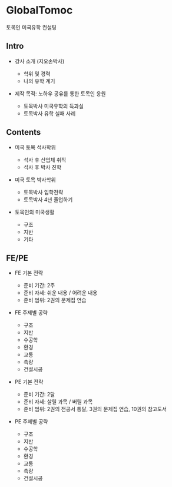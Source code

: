 # GlobalTomoc
토목인 미국유학 컨설팅


## Intro
- 강사 소개 (지오손박사)
    - 학위 및 경력
    - 나의 유학 계기
    
- 제작 목적: 노하우 공유를 통한 토목인 응원
    - 토목박사 미국유학의 득과실
    - 토목박사 유학 실패 사례

## Contents
- 미국 토목 석사학위
    - 석사 후 산업체 취직
    - 석사 후 박사 진학
    
- 미국 토목 박사학위
    - 토목박사 입학전략
    - 토목박사 4년 졸업하기

- 토목인의 미국생활
    - 구조
    - 지반
    - 기타

## FE/PE 
- FE 기본 전략
    -  준비 기간: 2주
    -  준비 자세: 쉬운 내용 / 어려운 내용
    -  준비 범위: 2권의 문제집 연습

- FE 주제별 공략
    - 구조
    - 지반
    - 수공학
    - 환경
    - 교통
    - 측량
    - 건설시공

- PE 기본 전략
    - 준비 기간: 2달
    - 준비 자세: 살릴 과목 / 버릴 과목
    - 준비 범위: 2권의 전공서 통달, 3권의 문제집 연습, 10권의 참고도서
    
- PE 주제별 공략
    - 구조
    - 지반
    - 수공학
    - 환경
    - 교통
    - 측량
    - 건설시공
